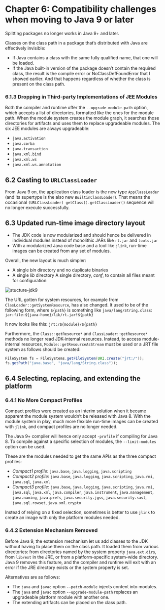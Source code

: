 # Chapter 6: Compatibility challenges when moving to Java 9 or later

Splitting packages no longer works in Java 9+ and later.

Classes on the class path in a package that’s distributed with Java are effectively invisible:

- If Java contains a class with the same fully qualified name, that one will be loaded.
- If the Java built-in version of the package doesn’t contain the required class, the result is the compile error or NoClassDefFoundError that I showed earlier. And that happens regardless of whether the class is present on the class path.

### 6.1.3 Dropping in Third-party Implementations of JEE Modules

Both the compiler and runtime offer the `--upgrade-module-path` option, which accepts a list of directories, formatted like the ones for the module path. When the module system creates the module graph, it searches those directories for artifacts and uses them to replace upgradeable modules. The six JEE modules are always upgradeable:

- `java.activation`
- `java.corba`
- `java.transaction`
- `java.xml.bind`
- `java.xml.ws`
- `java.xml.ws.annotation`

## 6.2 Casting to `URLClassLoader`

From Java 9 on, the application class loader is the new type `AppClassLoader` (and its supertype is the also new `BuiltinClassLoader`). That means the occasional `(URLClassLoader) getClass().getClassLoader()` sequence will no longer execute successfully.

## 6.3 Updated run-time image directory layout

- The JDK code is now modularized and should hence be delivered in individual modules instead of monolithic JARs like `rt.jar` and `tools.jar`
- With a modularized Java code base and a tool like `jlink`, run-time images can be created from any set of modules.

Overall, the new layout is much simpler:

- A single *bin* directory and no duplicate binaries
- A single *lib* directory
A single directory, *conf*, to contain all files meant for configuration

![stucture-jdk9](https://user-images.githubusercontent.com/15990580/112745869-2ace9900-8fb4-11eb-86f6-4c5b5d6b73fb.png)

The URL gotten for system resources, for example from `ClasLoader::getSystemResource`, has also changed. It used to be of the following form, where `${path}` is something like `java/lang/String.class`: `jar:file:${java-home}/lib/rt.jar!${path}`

It now looks like this: `jrt:/${module}/${path}`

Furthermore, the `Class::getResource*` and `ClassLoader::getResource*` methods no longer read JDK-internal resources. Instead, to access module-internal resources, `Module::getResourceAsStream` must be used or a JRT file system as follows should be created:

```java
FileSystem fs = FileSystems.getFileSystem(URI.create("jrt:/"));
fs.getPath("java.base", "java/lang/String.class"));
```

## 6.4 Selecting, replacing, and extending the platform

### 6.4.1	No More Compact Profiles

Compact profiles were created as an interim solution when it became apparent the module system wouldn’t be released with Java 8. With the module system in play, much more flexible run-time images can be created with `jlink`, and compact profiles are no longer needed.

The Java 9+ compiler will hence only accept `-profile` if compiling for Java 8. To compile against a specific selection of modules, the `--limit-modules` option can be used.

These are the modules needed to get the same APIs as the three compact profiles:

- *Compact1 profile*: `java.base`, `java.logging`, `java.scripting`
- *Compact2 profile*: `java.base`, `java.logging`, `java.scripting`, `java.rmi`, `java.sql`, `java.xml`
- *Compact3 profile*: `java.base`, `java.logging`, `java.scripting`, `java.rmi`, `java.sql`, `java.xml`, `java.compiler`, `java.instrument`, `java.management`, `java.naming`, `java.prefs`, `java.security.jgss`, `java.security.sasl`, `java.sql.rowset`, `java.xml.crypto`

Instead of relying on a fixed selection, sometimes is better to use `jlink` to create an image with only the platform modules needed.

### 6.4.2 Extension Mechanism Removed

Before Java 9, the extension mechanism let us add classes to the JDK without having to place them on the class path. It loaded them from various directories: from directories named by the system property `java.ext.dirs`, from `lib/ext` in the JRE, or from a platform-specific system-wide directory. Java 9 removes this feature, and the compiler and runtime will exit with an error if the JRE directory exists or the system property is set.

Alternatives are as follows:

- The `java` and `javac` option `--patch-module` injects content into modules.
- The `java` and `javac` option `--upgrade-module-path` replaces an upgradeable platform module with another one.
- The extending artifacts can be placed on the class path.

